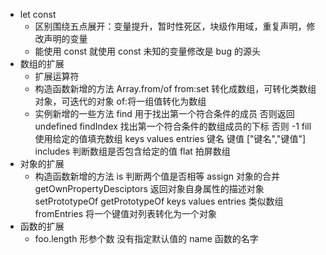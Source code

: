 - let const
  - 区别围绕五点展开：变量提升，暂时性死区，块级作用域，重复声明，修改声明的变量
  - 能使用 const 就使用 const 未知的变量修改是 bug 的源头
- 数组的扩展
  - 扩展运算符
  - 构造函数新增的方法 Array.from/of from:set 转化成数组，可转化类数组对象，可迭代的对象 of:将一组值转化为数组
  - 实例新增的一些方法
    find 用于找出第一个符合条件的成员 否则返回 undefined
    findIndex 找出第一个符合条件的数组成员的下标 否则 -1
    fill 使用给定的值填充数组
    keys values entries 键名 键值 ["键名","键值"]
    includes 判断数组是否包含给定的值
    flat 拍屏数组
- 对象的扩展
  - 构造函数新增的方法
    is 判断两个值是否相等
    assign 对象的合并
    getOwnPropertyDesciptors 返回对象自身属性的描述对象
    setPrototypeOf getPrototypeOf
    keys values entries 类似数组
    fromEntries 将一个键值对列表转化为一个对象
- 函数的扩展
  - foo.length 形参个数 没有指定默认值的
    name 函数的名字
